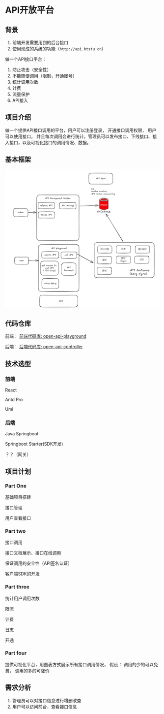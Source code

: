# API开放平台

## 背景

1. 前端开发需要用到的后台接口
2. 使用现成的系统的功能（`http://api.btstu.cn`）



做一个API接口平台：

1. 防止攻击（安全性）
2. 不能随便调用（限制，开通账号）
3. 统计调用次数
4. 计费
5. 流量保护
6. API接入



## 项目介绍

做一个提供API接口调用的平台，用户可以注册登录， 开通接口调用权限， 用户可以使用接口， 并且每次调用会进行统计。管理员可以发布接口、下线接口、接入接口，以及可视化接口的调用情况、数据。



## 基本框架

![image-20241120155242602](images/image-20241120155242602.png)


## 代码仓库

前端： [前端代码库: open-api-playground](https://github.com/ts-gunner/open-api-playground)

后端： [后端代码库: open-api-controller](https://github.com/ts-gunner/open-api-controller)

## 技术选型

### 前端

React

Antd Pro

Umi

### 后端

Java Springboot

Springboot Starter(SDK开发)

？？（网关）



## 项目计划

### Part One

基础项目搭建

接口管理

用户查看接口

### Part two

接口调用

接口文档展示、接口在线调用

保证调用的安全性（API签名认证）

客户端SDK的开发


### Part three

统计用户调用次数

限流

计费

日志

开通

### Part four

提供可视化平台，用图表方式展示所有接口调用情况，
假设： 调用的少的可以免费， 调用的多的可涨价


## 需求分析

1. 管理员可以对接口信息进行增删改查
2. 用户可以访问前台，查看接口信息
